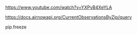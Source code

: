 <https://www.youtube.com/watch?v=YXPyB4XeYLA>

<https://docs.airnowapi.org/CurrentObservationsByZip/query>

pip.freeze
